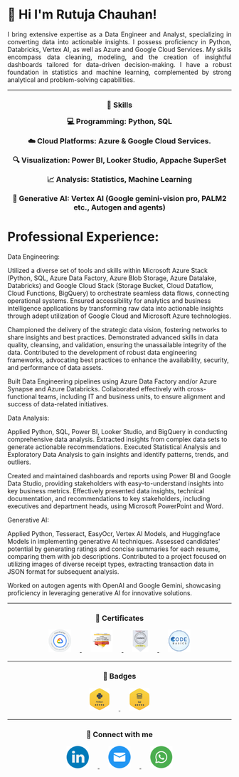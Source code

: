 # 👋 Hi I'm Rutuja Chauhan!
<p style="text-align: justify">
I bring extensive expertise as a Data Engineer and Analyst, specializing in converting data into actionable insights. I possess proficiency in Python, Databricks, Vertex AI, as well as Azure and Google Cloud Services. My skills encompass data cleaning, modeling, and the creation of insightful dashboards tailored for data-driven decision-making. I have a robust foundation in statistics and machine learning, complemented by strong analytical and problem-solving capabilities.
</p>

***

<p align="center">
<h3 style="text-align:center;"> 📝 Skills
</p>

💻 Programming: Python, SQL

☁️ Cloud Platforms: Azure & Google Cloud Services.

🔍 Visualization: Power BI, Looker Studio, Appache SuperSet

📈 Analysis: Statistics, Machine Learning

🤖 Generative AI: Vertex AI (Google gemini-vision pro, PALM2 etc., Autogen and agents)


# Professional Experience:
<p style="text-align: justify">
Data Engineering:



Utilized a diverse set of tools and skills within Microsoft Azure Stack (Python, SQL, Azure Data Factory, Azure Blob Storage, Azure Datalake, Databricks) and Google Cloud Stack (Storage Bucket, Cloud Dataflow, Cloud Functions, BigQuery) to orchestrate seamless data flows, connecting operational systems. Ensured accessibility for analytics and business intelligence applications by transforming raw data into actionable insights through adept utilization of Google Cloud and Microsoft Azure technologies.



Championed the delivery of the strategic data vision, fostering networks to share insights and best practices. Demonstrated advanced skills in data quality, cleansing, and validation, ensuring the unassailable integrity of the data. Contributed to the development of robust data engineering frameworks, advocating best practices to enhance the availability, security, and performance of data assets.



Built Data Engineering pipelines using Azure Data Factory and/or Azure Synapse and Azure Databricks. Collaborated effectively with cross-functional teams, including IT and business units, to ensure alignment and success of data-related initiatives.



Data Analysis:



Applied Python, SQL, Power BI, Looker Studio, and BigQuery in conducting comprehensive data analysis. Extracted insights from complex data sets to generate actionable recommendations. Executed Statistical Analysis and Exploratory Data Analysis to gain insights and identify patterns, trends, and outliers.

Created and maintained dashboards and reports using Power BI and Google Data Studio, providing stakeholders with easy-to-understand insights into key business metrics. Effectively presented data insights, technical documentation, and recommendations to key stakeholders, including executives and department heads, using Microsoft PowerPoint and Word.



Generative AI:



Applied Python, Tesseract, EasyOcr, Vertex AI Models, and Huggingface Models in implementing generative AI techniques. Assessed candidates' potential by generating ratings and concise summaries for each resume, comparing them with job descriptions. Contributed to a project focused on utilizing images of diverse receipt types, extracting transaction data in JSON format for subsequent analysis.



Worked on autogen agents with OpenAI and Google Gemini, showcasing proficiency in leveraging generative AI for innovative solutions.
</p>

***

<p align="center">
<h3 style="text-align:center;"> 📜 Certificates
</p>

<p algin="center">
    <a href="https://www.credential.net/6dbf66fe-f409-4b0c-ae08-4e9fa94df219#gs.2s9kwd" target="_blank">
        <img src="images/GCP-ACE.png" alt="" height="50" hspace="20">
    </a>
    <a href="https://www.coursera.org/account/accomplishments/specialization/certificate/KMSUAWAG3WDA" target="_blank">
        <img src="images/google-advanced-data-analytics-certificate.png" alt="" height="50" hspace="20">
    </a>
    <a href="https://www.coursera.org/account/accomplishments/verify/GFQGSQ2JMRM2" target="_blank">
        <img src="images/stats.png" alt="" height="50" hspace="20">
    </a>
    <a href="https://codebasics.io/certificate/CB-49-30497" target="_blank">
        <img src="images/Code BAsis.png" alt="" height="50" hspace="20">
    </a>
</p>

*** 


<p align="center">
<h3 style="text-align:center;"> 🏅 Badges
</p>


<p algin="center">
    <a href="https://www.hackerrank.com/profile/rutuja951" target="_blank">
        <img src="images/hp.png" alt="" height="50" hspace="20">
    </a>
    <a href="https://www.hackerrank.com/profile/rutuja951" target="_blank">
        <img src="images/hs.png" alt="" height="50" hspace="20">
    </a>
</p>

*** 

<p align="center">
<h3 style="text-align:center;">  🤝 Connect with me
</p>

<p algin="center">
    <a href="https://www.linkedin.com/in/rutuja-chauhan/" target="_blank">
        <img src="images/linkedin.png" alt="" height="50" hspace="20">
    </a>
    <a href="mailto:ruchauhan95@gmail.com" target="_blank">
        <img src="images/email.png" alt="" height="50" hspace="20">
    </a>
    <a href="wa.me/919529317636" target="_blank">
        <img src="images/whts.png" alt="" height="50" hspace="20">
    </a>
</p>
